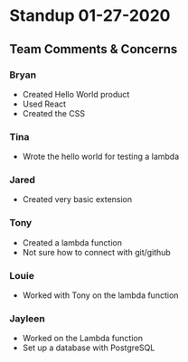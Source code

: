 # Standup 01-27-2020

## Team Comments & Concerns

### Bryan
- Created Hello World product
- Used React
- Created the CSS

### Tina
- Wrote the hello world for testing a lambda

### Jared
- Created very basic extension

### Tony
- Created a lambda function
- Not sure how to connect with git/github

### Louie
- Worked with Tony on the lambda function

### Jayleen
- Worked on the Lambda function
- Set up a database with PostgreSQL
